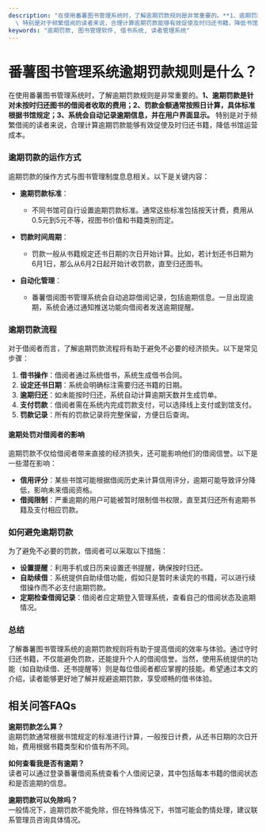 ```yaml
---
description: "在使用番薯图书管理系统时，了解逾期罚款规则是非常重要的。**1、逾期罚款是针对未按时归还图书的借阅者收取的费用；2、罚款金额通常按照日计算，具体标准根据书馆规定；3、系统会自动记录逾期信息，并在用户界面显示。**\
  \ 特别是对于频繁借阅的读者来说，合理计算逾期罚款能够有效促使及时归还书籍，降低书馆运营成本。"
keywords: "逾期罚款, 图书管理软件, 借书系统, 读者管理系统"
---
```

# 番薯图书管理系统逾期罚款规则是什么？

在使用番薯图书管理系统时，了解逾期罚款规则是非常重要的。**1、逾期罚款是针对未按时归还图书的借阅者收取的费用；2、罚款金额通常按照日计算，具体标准根据书馆规定；3、系统会自动记录逾期信息，并在用户界面显示。** 特别是对于频繁借阅的读者来说，合理计算逾期罚款能够有效促使及时归还书籍，降低书馆运营成本。

### 逾期罚款的运作方式

逾期罚款的操作方式与图书管理制度息息相关。以下是关键内容：

- **逾期罚款标准**：
  - 不同书馆可自行设置逾期罚款标准。通常这些标准包括按天计费，费用从0.5元到5元不等，视图书价值和书籍类别而定。

- **罚款时间周期**：
  - 罚款一般从书籍规定还书日期的次日开始计算。比如，若计划还书日期为6月1日，那么从6月2日起开始计收罚款，直至归还图书。

- **自动化管理**：
  - 番薯借阅图书管理系统会自动追踪借阅记录，包括逾期信息。一旦出现逾期，系统会通过通知推送功能向借阅者发送逾期提醒。

### 逾期罚款流程

对于借阅者而言，了解逾期罚款流程将有助于避免不必要的经济损失。以下是常见步骤：

1. **借书操作**：借阅者通过系统借书，系统生成借书合同。
2. **设定还书日期**：系统会明确标注需要归还书籍的日期。
3. **逾期归还**：如未能按时归还，系统自动计算逾期天数并生成罚单。
4. **支付罚款**：借阅者需在系统内完成罚款支付，可以选择线上支付或到馆支付。
5. **罚款记录**：所有的罚款记录将完整保留，方便日后查询。

#### 逾期处罚对借阅者的影响

逾期罚款不仅给借阅者带来直接的经济损失，还可能影响他们的借阅信誉。以下是一些潜在影响：

- **信用评分**：某些书馆可能根据借阅历史来计算信用评分，逾期可能导致评分降低，影响未来借阅资格。
- **借阅限制**：严重逾期的用户可能被暂时限制借书权限，直至其归还所有逾期书籍及支付相应罚款。

### 如何避免逾期罚款

为了避免不必要的罚款，借阅者可以采取以下措施：

- **设置提醒**：利用手机或日历来设置还书提醒，确保按时归还。
- **自助续借**：系统提供自助续借功能，假如只是暂时未读完的书籍，可以进行续借操作而不必支付逾期罚款。
- **定期检查借阅记录**：借阅者应定期登入管理系统，查看自己的借阅状态及逾期情况。

### 总结

了解番薯图书管理系统的逾期罚款规则将有助于提高借阅的效率与体验。通过守时归还书籍，不仅能避免罚款，还能提升个人的借阅信誉。当然，使用系统提供的功能（如自助续借、还书提醒等）则是每位借阅者都应掌握的技能。希望通过本文的介绍，读者能够更好地了解并规避逾期罚款，享受顺畅的借书体验。

## 相关问答FAQs

**逾期罚款怎么算？**  
逾期罚款通常根据书馆规定的标准进行计算，一般按日计费，从还书日期的次日开始，费用根据书籍类型和价值有所不同。

**如何查看我是否有逾期？**  
读者可以通过登录番薯借阅系统查看个人借阅记录，其中包括每本书籍的借阅状态和是否逾期的信息。

**逾期罚款可以免除吗？**  
一般情况下，逾期罚款不能免除，但在特殊情况下，书馆可能会酌情处理，建议联系管理员咨询具体情况。
